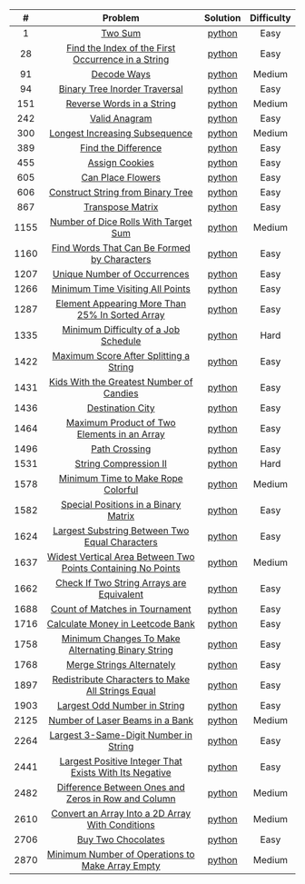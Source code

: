 |  #   |                                                                                 Problem                                                                                 |                                                                          Solution                                                                           | Difficulty |
|:----:|:-----------------------------------------------------------------------------------------------------------------------------------------------------------------------:|:-----------------------------------------------------------------------------------------------------------------------------------------------------------:|:----------:|
|  1   |                                                            [Two Sum](https://leetcode.com/problems/two-sum)                                                             |                     [python](https://github.com/Mu7annad0/leetcode/blob/ee2d1755d8b12550a97c4fb70bd4e5b4f936688c/leetcode/0001.TwoSum)                      |    Easy    |
|  28  |                 [Find the Index of the First Occurrence in a String](https://leetcode.com/problems/find-the-index-of-the-first-occurrence-in-a-string)                  |    [python](https://github.com/Mu7annad0/leetcode/blob/b611f9fbbbd03c9d86cf2675c1eb76c3124b65bb/leetcode/0028.FindTheIndexOfTheFirstOccurrenceInAString)    |    Easy    |
|  91  |                                                        [Decode Ways](https://leetcode.com/problems/decode-ways)                                                         |                   [python](https://github.com/Mu7annad0/leetcode/blob/a58cbeb3702d20cde829b336ea087a9662e59473/leetcode/0091.DecodeWays)                    |   Medium   |
|  94  |                                      [Binary Tree Inorder Traversal](https://leetcode.com/problems/binary-tree-inorder-traversal)                                       |           [python](https://github.com/Mu7annad0/leetcode/blob/9fce08914a5f3267bdfe02167a965c7504026580/leetcode/0094.BinaryTreeInorderTraversal)            |    Easy    |
| 151  |                                          [Reverse Words in a String](https://leetcode.com/problems/reverse-words-in-a-string)                                           |                  [python](https://github.com/Mu7annad0/leetcode/blob/471db575e14cfc9ba359b52665ef5bcb187332c4/leetcode/0151.ReverseWords)                   |   Medium   |
| 242  |                                                      [Valid Anagram](https://leetcode.com/problems/valid-anagram)                                                       |                  [python](https://github.com/Mu7annad0/leetcode/blob/e1d3ce09b80585a70c9459708e114f5b26e0aa2d/leetcode/0242.ValidAnagram)                   |    Easy    |
| 300  |                                     [Longest Increasing Subsequence](https://leetcode.com/problems/longest-increasing-subsequence)                                      |          [python](https://github.com/Mu7annad0/leetcode/blob/0e6d813b4aff4ce68111ebc2ff4962e7bab9e8a1/leetcode/0300.LongestIncreasingSubsequence)           |   Medium   |
| 389  |                                                [Find the Difference](https://leetcode.com/problems/find-the-difference)                                                 |                [python](https://github.com/Mu7annad0/leetcode/blob/aac1b06b0bdb2308eb6ec23516b60173c638b161/leetcode/0389.FindTheDifference)                |    Easy    |
| 455  |                                                     [Assign Cookies](https://leetcode.com/problems/assign-cookies)                                                      |                  [python](https://github.com/Mu7annad0/leetcode/blob/1ffedc2aa5195efba055e9175ea9bdf7459069c2/leetcode/0455.AssignCookies)                  |    Easy    |
| 605  |                                                  [Can Place Flowers](https://leetcode.com/problems/can-place-flowers)                                                   |                 [python](https://github.com/Mu7annad0/leetcode/blob/471db575e14cfc9ba359b52665ef5bcb187332c4/leetcode/0605.CanPlaceFlowers)                 |    Easy    |
| 606  |                                  [Construct String from Binary Tree](https://leetcode.com/problems/construct-string-from-binary-tree)                                   |          [python](https://github.com/Mu7annad0/leetcode/blob/d535f0a3a7a569b5bb944616acc773dd3e71fdb4/leetcode/0606.ConstructStringFromBinaryTree)          |    Easy    |
| 867  |                                                   [Transpose Matrix](https://leetcode.com/problems/transpose-matrix)                                                    |                 [python](https://github.com/Mu7annad0/leetcode/blob/28c2722fb8202a78f3aeca7c936ec5b5f65fbecb/leetcode/0867.TransposeMatrix)                 |    Easy    |
| 1155 |                               [Number of Dice Rolls With Target Sum](https://leetcode.com/problems/number-of-dice-rolls-with-target-sum)                                |         [python](https://github.com/Mu7annad0/leetcode/blob/bf9b5fd25bfcf759f0cf88f559dc9702a8d1250e/leetcode/1155.NumberOfDiceRollsWithTargetSum)          |   Medium   |
| 1160 |                        [Find Words That Can Be Formed by Characters](https://leetcode.com/problems/find-words-that-can-be-formed-by-characters)                         |      [python](https://github.com/Mu7annad0/leetcode/blob/1041df9cdfe6577ac5ddffc7d478ab16f44313ce/leetcode/1160.FindWordsThatCanBeFormedByCharacters)       |    Easy    |  
| 1207 |                                       [Unique Number of Occurrences](https://leetcode.com/problems/unique-number-of-occurrences)                                        |            [python](https://github.com/Mu7annad0/leetcode/blob/82a24daff27a2d921c28e1b00f404d503d4d6137/leetcode/1207.UniqueNumberOfOccurrences)            |    Easy    |
| 1266 |                                   [Minimum Time Visiting All Points](https://leetcode.com/problems/minimum-time-visiting-all-points)                                    |          [python](https://github.com/Mu7annad0/leetcode/blob/0448a287233fa39c24bf2fdab3e2e90dda6b346b/leetcode/1266.MinimumTimeVisitingAllPoints)           |    Easy    | 
| 1287 |                     [Element Appearing More Than 25% In Sorted Array](https://leetcode.com/problems/element-appearing-more-than-25-in-sorted-array)                     |   [python](https://github.com/Mu7annad0/leetcode/blob/7fca49e0693222847c8e1db472329c08cee86c01/leetcode/1287.ElementAppearingMoreThan25%25InSortedArray)    |    Easy    | 
| 1335 |                               [Minimum Difficulty of a Job Schedule](https://leetcode.com/problems/minimum-difficulty-of-a-job-schedule)                                |       [python](https://github.com/Mu7annad0/leetcode/blob/78d95b6ae8ad0117885a1367a0c2dce6969e227f/leetcode/1335.MinimumDifficultyOfA%20JobSchedule)        |    Hard    |
| 1422 |                             [Maximum Score After Splitting a String](https://leetcode.com/problems/maximum-score-after-splitting-a-string)                              |        [python](https://github.com/Mu7annad0/leetcode/blob/5a6d1e2b9ab3c83fbdc95e8c4da1f4a60d90af82/leetcode/1422.MaximumScoreAfterSplittingAString)        |    Easy    |
| 1431 |                           [Kids With the Greatest Number of Candies](https://leetcode.com/problems/kids-with-the-greatest-number-of-candies)                            |       [python](https://github.com/Mu7annad0/leetcode/blob/9478c5bf08da85575d2e20098d10bc5c06641c92/leetcode/1431.KidsWithTheGreatestNumberOfCandies)        |    Easy    |
| 1436 |                                                   [Destination City](https://leetcode.com/problems/destination-city)                                                    |                 [python](https://github.com/Mu7annad0/leetcode/blob/1b690aee1330e369ecf874406b624c000314dff9/leetcode/1436.DestinationCity)                 |    Easy    |
| 1464 |                        [Maximum Product of Two Elements in an Array](https://leetcode.com/problems/maximum-product-of-two-elements-in-an-array)                         |      [python](https://github.com/Mu7annad0/leetcode/blob/95c2835a6e09adb9f677f2438849e95fb3a6189a/leetcode/1464.MaximumProductOfTwoElementsInAnArray)       |    Easy    | 
| 1496 |                                                      [Path Crossing](https://leetcode.com/problems/path-crossing)                                                       |                  [python](https://github.com/Mu7annad0/leetcode/blob/1900e928e5d8e7da64789e54f5feb10ed47d921a/leetcode/1496.PathCrossing)                   |    Easy    |
| 1531 |                                              [String Compression II](https://leetcode.com/problems/string-compression-ii)                                               |              [python](https://github.com/Mu7annad0/leetcode/blob/b1ce6e228b0fad9153b043317a46d562312ee506/leetcode/1531.StringCompression-II)               |    Hard    |
| 1578 |                                 [Minimum Time to Make Rope Colorful](https://leetcode.com/problems/minimum-time-to-make-rope-colorful)                                  |          [python](https://github.com/Mu7annad0/leetcode/blob/58829acfd7f6cc85601f0b305d34e29930069957/leetcode/1578.MinimumTimeToMakeRopeColorful)          |   Medium   |
| 1582 |                               [Special Positions in a Binary Matrix](https://leetcode.com/problems/special-positions-in-a-binary-matrix)                                |         [python](https://github.com/Mu7annad0/leetcode/blob/c8aba535b0249ba4f505738623992ff5aa0776a4/leetcode/1582.SpecialPositionsInABinaryMatrix)         |    Easy    |
| 1624 |                     [Largest Substring Between Two Equal Characters](https://leetcode.com/problems/largest-substring-between-two-equal-characters)                      |    [python](https://github.com/Mu7annad0/leetcode/blob/2efffe123398008c045b9959df2e2ba2ee8ca75d/leetcode/1624.LargestSubstringBetweenTwoEqualCharacters)    |    Easy    |
| 1637 | [Widest Vertical Area Between Two Points Containing No Points](https://leetcode.com/problems/widest-vertical-area-between-two-points-containing-no-points/description/) |                            [python](https://leetcode.com/problems/widest-vertical-area-between-two-points-containing-no-points)                             |   Medium   |
| 1662 |                          [Check If Two String Arrays are Equivalent](https://leetcode.com/problems/check-if-two-string-arrays-are-equivalent)                           |       [python](https://github.com/Mu7annad0/leetcode/blob/19398f6f994bcfde588a93a0d7a61abaaddc9fe8/leetcode/1662.CheckIfTwoStringArraysAreEquivalent)       |    Easy    |
| 1688 |                                     [Count of Matches in Tournament](https://leetcode.com/problems/count-of-matches-in-tournament)                                      |           [python](https://github.com/Mu7annad0/leetcode/blob/33244a525b83fb4b191ed47552bfd957c527445b/leetcode/1688.CountOfMatchesInTournament)            |    Easy    |
| 1716 |                                   [Calculate Money in Leetcode Bank](https://leetcode.com/problems/calculate-money-in-leetcode-bank)                                    |          [python](https://github.com/Mu7annad0/leetcode/blob/64dc002ef3991b8a6b77b086d12c2da37379d9c2/leetcode/1716.CalculateMoneyInLeetcodeBank)           |    Easy    |
| 1758 |                  [Minimum Changes To Make Alternating Binary String](https://leetcode.com/problems/minimum-changes-to-make-alternating-binary-string)                   |   [python](https://github.com/Mu7annad0/leetcode/blob/323657a53828deac82686679e62dfa49fa7d4c03/leetcode/1758.MinimumChangesToMakeAlternatingBinaryString)   |    Easy    |
| 1768 |                                          [Merge Strings Alternately](https://leetcode.com/problems/merge-strings-alternately)                                           |             [python](https://github.com/Mu7annad0/leetcode/blob/9478c5bf08da85575d2e20098d10bc5c06641c92/leetcode/1768.MergeStringsAlternately)             |    Easy    |
| 1897 |                  [Redistribute Characters to Make All Strings Equal](https://leetcode.com/problems/redistribute-characters-to-make-all-strings-equal)                   |   [python](https://github.com/Mu7annad0/leetcode/blob/3e9450c5deddbc4d67bfe2f9b707ba30174897ff/leetcode/1897.RedistributeCharactersToMakeAllStringsEqual)   |    Easy    |
| 1903 |                                       [Largest Odd Number in String](https://leetcode.com/problems/largest-odd-number-in-string)                                        |            [python](https://github.com/Mu7annad0/leetcode/blob/5edc6f1b5221fa8079c6b8bb8fbc926067c1d68a/leetcode/1903.LargestOddNumberInString)             |    Easy    |
| 2125 |                                    [Number of Laser Beams in a Bank](https://leetcode.com/problems/number-of-laser-beams-in-a-bank)                                     |            [python](https://github.com/Mu7annad0/leetcode/blob/324e8bb9d5bb5294c9fe8b7c9748d93e6bc7f73c/leetcode/2125.NumberOfLaserBeamsInABank)            |   Medium   |
| 2264 |                              [Largest 3-Same-Digit Number in String](https://leetcode.com/problems/largest-3-same-digit-number-in-string)                               |        [python](https://github.com/Mu7annad0/leetcode/blob/a1bffdfe105d7c868375684e1611b8898c8329d4/leetcode/2264.Largest3-Same-DigitNumberInString)        |    Easy    |
| 2441 |             [ Largest Positive Integer That Exists With Its Negative](https://leetcode.com/problems/largest-positive-integer-that-exists-with-its-negative)             | [python](https://github.com/Mu7annad0/leetcode/blob/d5514b5dbc51a5f154c7d5800f21f1eb6474d52e/leetcode/2441.LargestPositiveIntegerThatExistsWithItsNegative) |    Easy    |
| 2482 |                [Difference Between Ones and Zeros in Row and Column](https://leetcode.com/problems/difference-between-ones-and-zeros-in-row-and-column)                 |   [python](https://github.com/Mu7annad0/leetcode/blob/9ea283455dcce3393fcd8573306e4ea7d837d149/leetcode/2482.DifferenceBetweenOnesAndZerosInRowAndColumn)   |   Medium   |
| 2610 |                   [Convert an Array Into a 2D Array With Conditions](https://leetcode.com/problems/convert-an-array-into-a-2d-array-with-conditions)                    |    [python](https://github.com/Mu7annad0/leetcode/blob/1d13ac3999bc34f4f0e44707419d60b37f5ba274/leetcode/2610.ConvertAnArrayIntoA2DArrayWithConditions)     |   Medium   |
| 2706 |                                                 [Buy Two Chocolates](https://leetcode.com/problems/buy-two-chocolates)                                                  |                [python](https://github.com/Mu7annad0/leetcode/blob/b99ff82b3db93c52e198a0432d7292c8792e591c/leetcode/2706.BuyTwoChocolates)                 |    Easy    |
| 2870 |                   [Minimum Number of Operations to Make Array Empty](https://leetcode.com/problems/minimum-number-of-operations-to-make-array-empty)                    |    [python](https://github.com/Mu7annad0/leetcode/blob/c6e42d1a098aad64a7483ecd328bead1e465fa29/leetcode/2870.MinimumNumberOfOperationsToMakeArrayEmpty)    |   Medium   |